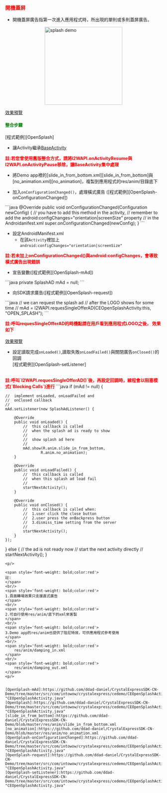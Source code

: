 <h3 id='opensplash' style='color:red'>開機蓋屏</h3>

- 開機蓋屏廣告指第一次進入應用程式時，所出現的單則或多則蓋屏廣告。

<img style="display:block; margin:auto;" src="https://s3.cn-north-1.amazonaws.com.cn/intowow-common/preview/img/splash2-demo.png" alt="splash demo" width="250">

<a target="_blank" href="http://s3.cn-north-1.amazonaws.com.cn/intowow-common/preview/globe_slideup.html">效果預覽</a>


<h4 id='opensplash-1' style='color:green'>整合步驟</h4>

<p/>
[程式範例][OpenSplash]
<p/>

- 讓Activity繼承[BaseActivity](./activity_setting)<p/>
<p/>

<span style='font-weight: bold;color:red'>
註:若您曾使用舊版整合方式，請將I2WAPI.onActivityResume與I2WAPI.onActivityPause移除，讓BaseActivity集中處理
</span>
<br/>

- 將Demo app裡的[slide_in_from_bottom.xml][slide_in_from_bottom]與[no_animation.xml][no_animation]，複製到應用程式的res/anim/目錄底下

<p/>

<p/>

- 加入`onConfigurationChanged()`，處理橫式廣告 ([程式範例][OpenSplash-onConfigurationChanged])
<codetag tag="OpenSplash-onConfigurationChanged" id="OpenSplash-onConfigurationChanged"/>
```java
@Override
public void onConfigurationChanged(Configuration newConfig) {
	//	you have to add this method in the activity,
	//	remember to add the android:configChanges="orientation|screenSize" property
	//	in the Androidanifest.xml
	super.onConfigurationChanged(newConfig);
}
```
<p/>


- 設定AndroidManifest.xml
	- 在該`Activity`裡加上`android:configChanges="orientation|screenSize"`	

<p/>
<p/>

<span style='font-weight: bold;color:red'>
註:若未加上onConfigurationChanged()與android:configChanges，會導致橫式廣告出現錯誤
<br/>

- 宣告變數([程式範例][OpenSplash-mAd])
<codetag tag="OpenSplash-mAd"/>
```java
private SplashAD mAd = null;
```
<p/>

- 向SDK請求廣告([程式範例][OpenSplash-request])

<codetag tag="OpenSplash-request"/>
```java
//	we can request the splash ad 
//	after the LOGO shows for some time
//
mAd = I2WAPI.requesSingleOfferAD(CEOpenSplashActivity.this, "OPEN_SPLASH");
```
<p/>

<span style='font-weight: bold;color:red'>
註:呼叫requesSingleOfferAD的時機點請在用戶看到應用程式LOGO之後，
效果如下
</span>
<br/><br/>
<a target="_blank" href="http://s3.cn-north-1.amazonaws.com.cn/intowow-common/preview/globe_slideup.html">效果預覽</a>

- 設定讀取完成`onLoaded()`,讀取失敗`onLoadFailed()`與關閉廣告`onClosed()`的回調
<br/>[程式範例][OpenSplash-setListener]

<br/>
<span style='font-weight: bold;color:red'>
註:呼叫`I2WAPI.requesSingleOfferAD()`後，再設定回調時，線程會以阻塞模式(`Blocking Calls`)進行
</span>
 
<codetag tag="OpenSplash-setListener" id="OpenSplash-callback"/>
```java
if (mAd != null) {

	//	implement onLoaded, onLoadFailed and 
	//	onClosed callback
	//
	mAd.setListener(new SplashAdListener() {

		@Override
		public void onLoaded() {
			//	this callback is called 
			//	when the splash ad is ready to show
			//
			//	show splash ad here
			//
			mAd.show(R.anim.slide_in_from_bottom, 
					R.anim.no_animation);
		}

		@Override
		public void onLoadFailed() {
			//	this callback is called
			//	when this splash ad load fail
			//
			startNextActivity();
		}

		@Override
		public void onClosed() {
			//	this callback is called when:
			//	1.user click the close button
			//	2.user press the onBackpress button
			//	3.dismiss_time setting from the server
			//
			startNextActivity();
		}
	});
} else {
	//	the ad is not ready now
	//	start the next activity directly
	//
	startNextActivity();
}
```
<p/>

<span style='font-weight: bold;color:red'>
註:
</span>
<br/>
<span style='font-weight: bold;color:red'>
1.頁面轉場效果只支援直式廣告
</span>
<br/>
<span style='font-weight: bold;color:red'>
2.可自行使用res/anim/底下的xml來客製
</span>
<br/>
<span style='font-weight: bold;color:red'>
3.Demo app的res/anim也提供了阻尼特效，可供應用程式參考使用
</span>
<br/>
<span style='font-weight: bold;color:red'>
    res/anim/damping_in.xml
</span>
<br/>
<span style='font-weight: bold;color:red'>
    res/anim/damping_out.xml
</span>
<p/>


[OpenSplash-mAd]:https://github.com/ddad-daniel/CrystalExpressSDK-CN-Demo/tree/master/src/com/intowow/crystalexpress/cedemo/CEOpenSplashActivity.java#L25 "CEOpenSplashActivity.java" 
[OpenSplash]:https://github.com/ddad-daniel/CrystalExpressSDK-CN-Demo/tree/master/src/com/intowow/crystalexpress/cedemo/CEOpenSplashActivity.java#L14 "CEOpenSplashActivity.java" 
[slide_in_from_bottom]:https://github.com/ddad-daniel/CrystalExpressSDK-CN-Demo/blob/master/res/anim/slide_in_from_bottom.xml
[no_animation]:https://github.com/ddad-daniel/CrystalExpressSDK-CN-Demo/blob/master/res/anim/no_animation.xml
[OpenSplash-onConfigurationChanged]:https://github.com/ddad-daniel/CrystalExpressSDK-CN-Demo/tree/master/src/com/intowow/crystalexpress/cedemo/CEOpenSplashActivity.java#L29 "CEOpenSplashActivity.java" 
[OpenSplash-request]:https://github.com/ddad-daniel/CrystalExpressSDK-CN-Demo/tree/master/src/com/intowow/crystalexpress/cedemo/CEOpenSplashActivity.java#L56 "CEOpenSplashActivity.java" 
[OpenSplash-setListener]:https://github.com/ddad-daniel/CrystalExpressSDK-CN-Demo/tree/master/src/com/intowow/crystalexpress/cedemo/CEOpenSplashActivity.java#L63 "CEOpenSplashActivity.java" 
